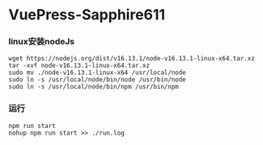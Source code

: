 # VuePress-Sapphire611

### linux安装nodeJs

```
wget https://nodejs.org/dist/v16.13.1/node-v16.13.1-linux-x64.tar.xz
tar -xvf node-v16.13.1-linux-x64.tar.xz
sudo mv ./node-v16.13.1-linux-x64 /usr/local/node
sudo ln -s /usr/local/node/bin/node /usr/bin/node
sudo ln -s /usr/local/node/bin/npm /usr/bin/npm
```

### 运行

```
npm run start
nohup npm run start >> ./run.log
```
